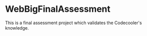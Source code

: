 # WebBigFinalAssessment
This is a final assessment project which validates the Codecooler's knowledge.

